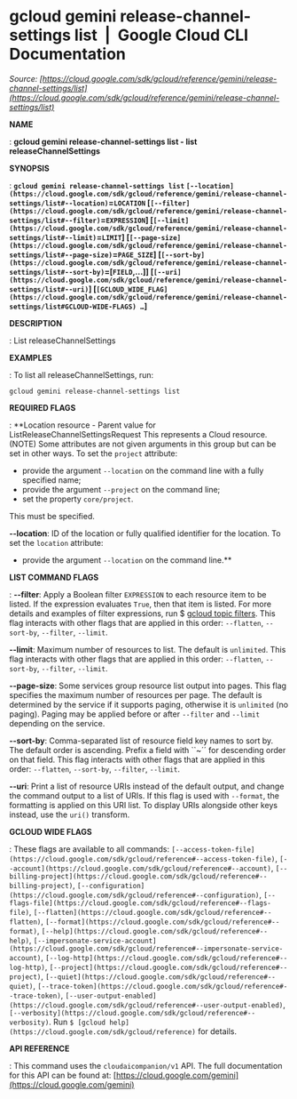 # gcloud gemini release-channel-settings list  |  Google Cloud CLI Documentation

*Source: [https://cloud.google.com/sdk/gcloud/reference/gemini/release-channel-settings/list](https://cloud.google.com/sdk/gcloud/reference/gemini/release-channel-settings/list)*

**NAME**

: **gcloud gemini release-channel-settings list - list releaseChannelSettings**

**SYNOPSIS**

: **`gcloud gemini release-channel-settings list` `[--location](https://cloud.google.com/sdk/gcloud/reference/gemini/release-channel-settings/list#--location)`=`LOCATION` [`[--filter](https://cloud.google.com/sdk/gcloud/reference/gemini/release-channel-settings/list#--filter)`=`EXPRESSION`] [`[--limit](https://cloud.google.com/sdk/gcloud/reference/gemini/release-channel-settings/list#--limit)`=`LIMIT`] [`[--page-size](https://cloud.google.com/sdk/gcloud/reference/gemini/release-channel-settings/list#--page-size)`=`PAGE_SIZE`] [`[--sort-by](https://cloud.google.com/sdk/gcloud/reference/gemini/release-channel-settings/list#--sort-by)`=[`FIELD`,…]] [`[--uri](https://cloud.google.com/sdk/gcloud/reference/gemini/release-channel-settings/list#--uri)`] [`[GCLOUD_WIDE_FLAG](https://cloud.google.com/sdk/gcloud/reference/gemini/release-channel-settings/list#GCLOUD-WIDE-FLAGS) …`]**

**DESCRIPTION**

: List releaseChannelSettings

**EXAMPLES**

: To list all releaseChannelSettings, run:

```
gcloud gemini release-channel-settings list
```

**REQUIRED FLAGS**

: **Location resource - Parent value for ListReleaseChannelSettingsRequest This
represents a Cloud resource. (NOTE) Some attributes are not given arguments in
this group but can be set in other ways.
To set the `project` attribute:

- provide the argument `--location` on the command line with a fully
specified name;
- provide the argument `--project` on the command line;
- set the property `core/project`.

This must be specified.

**--location**:
ID of the location or fully qualified identifier for the location.
To set the `location` attribute:

- provide the argument `--location` on the command line.**

**LIST COMMAND FLAGS**

: **--filter**:
Apply a Boolean filter `EXPRESSION` to each resource item
to be listed. If the expression evaluates `True`, then that item is
listed. For more details and examples of filter expressions, run $ [gcloud topic filters](https://cloud.google.com/sdk/gcloud/reference/topic/filters). This flag
interacts with other flags that are applied in this order:
`--flatten`, `--sort-by`, `--filter`,
`--limit`.

**--limit**:
Maximum number of resources to list. The default is `unlimited`. This
flag interacts with other flags that are applied in this order:
`--flatten`, `--sort-by`, `--filter`,
`--limit`.

**--page-size**:
Some services group resource list output into pages. This flag specifies the
maximum number of resources per page. The default is determined by the service
if it supports paging, otherwise it is `unlimited` (no paging).
Paging may be applied before or after `--filter` and
`--limit` depending on the service.

**--sort-by**:
Comma-separated list of resource field key names to sort by. The default order
is ascending. Prefix a field with ``~´´ for descending order on that
field. This flag interacts with other flags that are applied in this order:
`--flatten`, `--sort-by`, `--filter`,
`--limit`.

**--uri**:
Print a list of resource URIs instead of the default output, and change the
command output to a list of URIs. If this flag is used with
`--format`, the formatting is applied on this URI list. To display
URIs alongside other keys instead, use the `uri()` transform.

**GCLOUD WIDE FLAGS**

: These flags are available to all commands: `[--access-token-file](https://cloud.google.com/sdk/gcloud/reference#--access-token-file)`,
`[--account](https://cloud.google.com/sdk/gcloud/reference#--account)`, `[--billing-project](https://cloud.google.com/sdk/gcloud/reference#--billing-project)`,
`[--configuration](https://cloud.google.com/sdk/gcloud/reference#--configuration)`,
`[--flags-file](https://cloud.google.com/sdk/gcloud/reference#--flags-file)`,
`[--flatten](https://cloud.google.com/sdk/gcloud/reference#--flatten)`, `[--format](https://cloud.google.com/sdk/gcloud/reference#--format)`, `[--help](https://cloud.google.com/sdk/gcloud/reference#--help)`, `[--impersonate-service-account](https://cloud.google.com/sdk/gcloud/reference#--impersonate-service-account)`,
`[--log-http](https://cloud.google.com/sdk/gcloud/reference#--log-http)`,
`[--project](https://cloud.google.com/sdk/gcloud/reference#--project)`, `[--quiet](https://cloud.google.com/sdk/gcloud/reference#--quiet)`, `[--trace-token](https://cloud.google.com/sdk/gcloud/reference#--trace-token)`, `[--user-output-enabled](https://cloud.google.com/sdk/gcloud/reference#--user-output-enabled)`,
`[--verbosity](https://cloud.google.com/sdk/gcloud/reference#--verbosity)`.
Run `$ [gcloud help](https://cloud.google.com/sdk/gcloud/reference)` for details.

**API REFERENCE**

: This command uses the `cloudaicompanion/v1` API. The full
documentation for this API can be found at: [https://cloud.google.com/gemini](https://cloud.google.com/gemini)